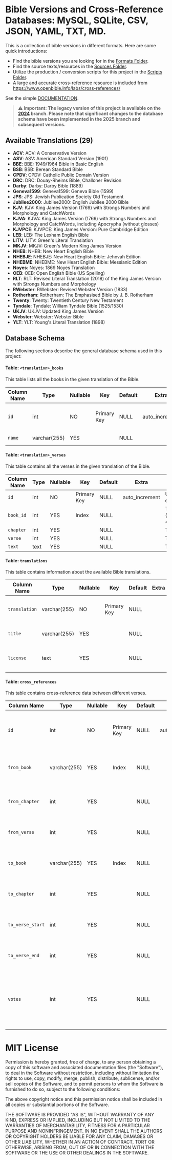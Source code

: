 # Bible Versions and Cross-Reference Databases: MySQL, SQLite, CSV, JSON, YAML, TXT, MD.

This is a collection of bible versions in different formats. Here are some quick introductions:

- Find the bible versions you are looking for in the [Formats Folder](./formats).
- Find the source texts/resources in the [Sources Folder](./sources).
- Utilize the production / conversion scripts for this project in the [Scripts Folder](./scripts).
- A large and accurate cross-reference resource is included from https://www.openbible.info/labs/cross-references/ 

See the simple [DOCUMENTATION](https://github.com/scrollmapper/bible_databases/blob/2025/docs/README.md).

> **⚠️ Important: The legacy version of this project is available on the [2024](https://github.com/scrollmapper/bible_databases/tree/2024) branch. Please note that significant changes to the database schema have been implemented in the 2025 branch and subsequent versions.**


## Available Translations (29)

- **ACV**: ACV: A Conservative Version
- **ASV**: ASV: American Standard Version (1901)
- **BBE**: BBE: 1949/1964 Bible in Basic English
- **BSB**: BSB: Berean Standard Bible
- **CPDV**: CPDV: Catholic Public Domain Version
- **DRC**: DRC: Douay-Rheims Bible, Challoner Revision
- **Darby**: Darby: Darby Bible (1889)
- **Geneva1599**: Geneva1599: Geneva Bible (1599)
- **JPS**: JPS: Jewish Publication Society Old Testament
- **Jubilee2000**: Jubilee2000: English Jubilee 2000 Bible
- **KJV**: KJV: King James Version (1769) with Strongs Numbers and Morphology and CatchWords
- **KJVA**: KJVA: King James Version (1769) with Strongs Numbers and Morphology and CatchWords, including Apocrypha (without glosses)
- **KJVPCE**: KJVPCE: King James Version: Pure Cambridge Edition
- **LEB**: LEB: The Lexham English Bible
- **LITV**: LITV: Green's Literal Translation
- **MKJV**: MKJV: Green's Modern King James Version
- **NHEB**: NHEB: New Heart English Bible
- **NHEBJE**: NHEBJE: New Heart English Bible: Jehovah Edition
- **NHEBME**: NHEBME: New Heart English Bible: Messianic Edition
- **Noyes**: Noyes: 1869 Noyes Translation
- **OEB**: OEB: Open English Bible (US Spelling)
- **RLT**: RLT: Revised Literal Translation (2018) of the King James Version with Strongs Numbers and Morphology
- **RWebster**: RWebster: Revised Webster Version (1833)
- **Rotherham**: Rotherham: The Emphasised Bible by J. B. Rotherham
- **Twenty**: Twenty: Twentieth Century New Testament
- **Tyndale**: Tyndale: William Tyndale Bible (1525/1530)
- **UKJV**: UKJV: Updated King James Version
- **Webster**: Webster: Webster Bible
- **YLT**: YLT: Young's Literal Translation (1898)

## Database Schema

The following sections describe the general database schema used in this project:

#### Table: `<translation>_books`
This table lists all the books in the given translation of the Bible.

| Column Name | Type          | Nullable | Key         | Default | Extra          | Description                       |
|-------------|---------------|----------|-------------|---------|----------------|-----------------------------------|
| `id`        | int           | NO       | Primary Key | NULL    | auto_increment | Unique identifier for each book.  |
| `name`      | varchar(255)  | YES      |             | NULL    |                | The name of the book.             |

#### Table: `<translation>_verses`
This table contains all the verses in the given translation of the Bible.

| Column Name | Type          | Nullable | Key         | Default | Extra          | Description                       |
|-------------|---------------|----------|-------------|---------|----------------|-----------------------------------|
| `id`        | int           | NO       | Primary Key | NULL    | auto_increment | Unique identifier for each verse. |
| `book_id`   | int           | YES      | Index       | NULL    |                | The ID of the book (foreign key to `<translation>_books`). |
| `chapter`   | int           | YES      |             | NULL    |                | The chapter number.               |
| `verse`     | int           | YES      |             | NULL    |                | The verse number.                 |
| `text`      | text          | YES      |             | NULL    |                | The text of the verse.            |

#### Table: `translations`
This table contains information about the available Bible translations.

| Column Name  | Type          | Nullable | Key         | Default | Extra | Description                    |
|--------------|---------------|----------|-------------|---------|-------|--------------------------------|
| `translation`| varchar(255)  | NO       | Primary Key | NULL    |       | The abbreviation of the translation. |
| `title`      | varchar(255)  | YES      |             | NULL    |       | The full title of the translation. |
| `license`    | text          | YES      |             | NULL    |       | The license information for the translation. |

#### Table: `cross_references`
This table contains cross-reference data between different verses.

| Column Name     | Type          | Nullable | Key         | Default | Extra          | Description                           |
|-----------------|---------------|----------|-------------|---------|----------------|---------------------------------------|
| `id`            | int           | NO       | Primary Key | NULL    | auto_increment | Unique identifier for each cross-reference entry. |
| `from_book`     | varchar(255)  | YES      | Index       | NULL    |                | The book from which the cross-reference starts. |
| `from_chapter`  | int           | YES      |             | NULL    |                | The chapter number in the `from_book`. |
| `from_verse`    | int           | YES      |             | NULL    |                | The verse number in the `from_book`. |
| `to_book`       | varchar(255)  | YES      | Index       | NULL    |                | The book to which the cross-reference points. |
| `to_chapter`    | int           | YES      |             | NULL    |                | The chapter number in the `to_book`. |
| `to_verse_start`| int           | YES      |             | NULL    |                | The starting verse number in the `to_book`. |
| `to_verse_end`  | int           | YES      |             | NULL    |                | The ending verse number in the `to_book`. |
| `votes`         | int           | YES      |             | NULL    |                | The number of votes indicating the relevance of the cross-reference. |


# MIT License

Permission is hereby granted, free of charge, to any person obtaining a copy
of this software and associated documentation files (the "Software"), to deal
in the Software without restriction, including without limitation the rights
to use, copy, modify, merge, publish, distribute, sublicense, and/or sell
copies of the Software, and to permit persons to whom the Software is
furnished to do so, subject to the following conditions:

The above copyright notice and this permission notice shall be included in all
copies or substantial portions of the Software.

THE SOFTWARE IS PROVIDED "AS IS", WITHOUT WARRANTY OF ANY KIND, EXPRESS OR
IMPLIED, INCLUDING BUT NOT LIMITED TO THE WARRANTIES OF MERCHANTABILITY,
FITNESS FOR A PARTICULAR PURPOSE AND NONINFRINGEMENT. IN NO EVENT SHALL THE
AUTHORS OR COPYRIGHT HOLDERS BE LIABLE FOR ANY CLAIM, DAMAGES OR OTHER
LIABILITY, WHETHER IN AN ACTION OF CONTRACT, TORT OR OTHERWISE, ARISING FROM,
OUT OF OR IN CONNECTION WITH THE SOFTWARE OR THE USE OR OTHER DEALINGS IN THE
SOFTWARE.
